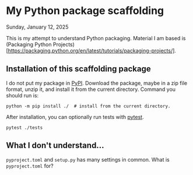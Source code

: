 # My Python package scaffolding

<!-- cSpell:ignore pytest pyproject -->

Sunday, January 12, 2025

This is my attempt to understand Python packaging. Material I am based is (Packaging Python Projects)[https://packaging.python.org/en/latest/tutorials/packaging-projects/].

## Installation of this scaffolding package

I do not put my package in [PyPI](https://pypi.org/). Download the package, maybe in a zip file format, unzip it, and install it from the current directory. Command you should run is:

`python -m pip install ./  # install from the current directory.`

After installation, you can optionally run tests with [pytest](https://docs.pytest.org/).

`pytest ./tests`


## What I don't understand...

`pyproject.toml` and `setup.py` has many settings in common. What is `pyproject.toml` for?
